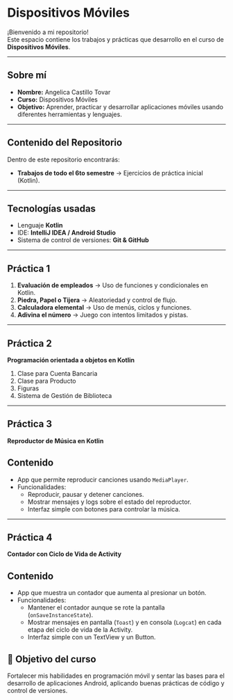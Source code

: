 # Dispositivos Móviles  

¡Bienvenido a mi repositorio!  
Este espacio contiene los trabajos y prácticas que desarrollo en el curso de **Dispositivos Móviles**.  

---

## Sobre mí  
- **Nombre:** Angelica Castillo Tovar  
- **Curso:** Dispositivos Móviles  
- **Objetivo:** Aprender, practicar y desarrollar aplicaciones móviles usando diferentes herramientas y lenguajes.  

---

## Contenido del Repositorio  
Dentro de este repositorio encontrarás:  

- **Trabajos de todo el 6to semestre** → Ejercicios de práctica inicial (Kotlin).  

---

## Tecnologías usadas  
- Lenguaje **Kotlin**
- IDE: **IntelliJ IDEA / Android Studio**  
- Sistema de control de versiones: **Git & GitHub**  

---

## Práctica 1
1. **Evaluación de empleados** → Uso de funciones y condicionales en Kotlin.  
2. **Piedra, Papel o Tijera** → Aleatoriedad y control de flujo.  
3. **Calculadora elemental** → Uso de menús, ciclos y funciones.  
4. **Adivina el número** → Juego con intentos limitados y pistas.
---
## Práctica 2
**Programación orientada a objetos en Kotlin**
1. Clase para Cuenta Bancaria
2. Clase para Producto
3. Figuras
4.  Sistema de Gestión de Biblioteca
---
## Práctica 3  
**Reproductor de Música en Kotlin**  

## Contenido
- App que permite reproducir canciones usando `MediaPlayer`.  
- Funcionalidades:  
  - Reproducir, pausar y detener canciones.  
  - Mostrar mensajes y logs sobre el estado del reproductor.  
  - Interfaz simple con botones para controlar la música.
---
## Práctica 4  
**Contador con Ciclo de Vida de Activity**  

## Contenido
- App que muestra un contador que aumenta al presionar un botón.  
- Funcionalidades:  
  - Mantener el contador aunque se rote la pantalla (`onSaveInstanceState`).  
  - Mostrar mensajes en pantalla (`Toast`) y en consola (`Logcat`) en cada etapa del ciclo de vida de la Activity.  
  - Interfaz simple con un TextView y un Button.  


## 🌟 Objetivo del curso  
Fortalecer mis habilidades en programación móvil y sentar las bases para el desarrollo de aplicaciones Android, aplicando buenas prácticas de código y control de versiones.  


